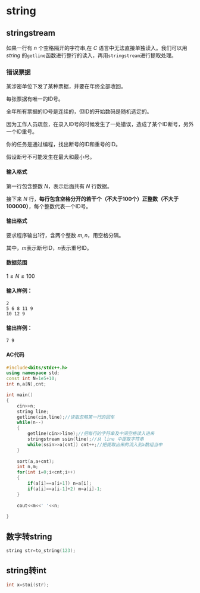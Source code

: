 # string

## stringstream

如果一行有 $n$ 个空格隔开的字符串,在 $C$ 语言中无法直接单独读入。我们可以用 $string$ 的`getline`函数进行整行的读入，再用`stringstream`进行提取处理。

### 错误票据

某涉密单位下发了某种票据，并要在年终全部收回。

每张票据有唯一的ID号。

全年所有票据的ID号是连续的，但ID的开始数码是随机选定的。

因为工作人员疏忽，在录入ID号的时候发生了一处错误，造成了某个ID断号，另外一个ID重号。

你的任务是通过编程，找出断号的ID和重号的ID。

假设断号不可能发生在最大和最小号。

#### 输入格式

第一行包含整数 $N$，表示后面共有 $N$ 行数据。

接下来 $N$ 行，**每行包含空格分开的若干个（不大于$100$个）正整数（不大于100000）**，每个整数代表一个ID号。

#### 输出格式

要求程序输出$1$行，含两个整数 $m,n$，用空格分隔。

其中，$m$表示断号ID，$n$表示重号ID。

#### 数据范围

$1≤N≤100$

#### 输入样例：

```
2
5 6 8 11 9 
10 12 9
```

#### 输出样例：

```
7 9
```

#### AC代码

```c++
#include<bits/stdc++.h>
using namespace std;
const int N=1e5+10;
int n,a[N],cnt;

int main()
{
    cin>>n;
    string line;
    getline(cin,line);//读取忽略第一行的回车
    while(n--)
    {
        getline(cin>>line);//把每行的字符串及中间空格读入进来
        stringstream ssin(line);//从 line 中提取字符串
        while(ssin>>a[cnt]) cnt++;//把提取出来的流入到a数组当中
    }
    
    sort(a,a+cnt);
    int n,m;
    for(int i=0;i<cnt;i++)
    {
        if(a[i]==a[i+1]) n=a[i];
        if(a[i]==a[i-1]+2) m=a[i]-1;
    }
    
    cout<<m<<' '<<n;
    
}
```



## 数字转string

```cpp
string str=to_string(123);
```



## string转int

```cpp
int x=stoi(str);
```

